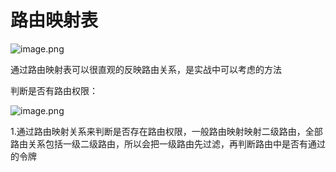 # 路由映射表

![image.png](D:/%E6%96%87%E4%BB%B6/typora%E5%9B%BE%E7%89%87/1637827683419-12e7764e-3fb8-4b26-b2f1-364f8afde629.webp)



通过路由映射表可以很直观的反映路由关系，是实战中可以考虑的方法



判断是否有路由权限：

![image.png](D:/%E6%96%87%E4%BB%B6/typora%E5%9B%BE%E7%89%87/1637829349288-edb46c99-0a05-49bb-b862-275be4f43e4c.webp)



1.通过路由映射关系来判断是否存在路由权限，一般路由映射映射二级路由，全部路由关系包括一级二级路由，所以会把一级路由先过滤，再判断路由中是否有通过的令牌